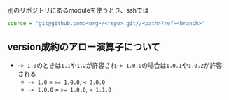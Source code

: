 別のリポジトリにあるmoduleを使うとき、sshでは

```bash
source = "git@github.com:<org>/<repo>.git//<path>?ref=<branch>"
```

## version成約のアロー演算子について
- `~> 1.0`のときは`1.1`や`1.2`が許容され`~> 1.0.0`の場合は`1.0.1`や`1.0.2`が許容される
  - `~> 1.0` = `>= 1.0.0`, `< 2.0.0`
  - `~> 1.0.0` = `>= 1.0.0`, `< 1.1.0`
